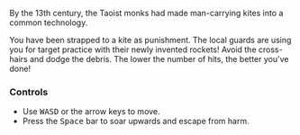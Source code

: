 By the 13th century, the Taoist monks had made man-carrying kites into a common technology.

You have been strapped to a kite as punishment. The local guards are using you for target practice with their newly invented rockets! Avoid the cross-hairs and dodge the debris.
The lower the number of hits, the better you've done!

### Controls
- Use <kbd>W</kbd><kbd>A</kbd><kbd>S</kbd><kbd>D</kbd> or the arrow keys to move.
- Press the <kbd>Space</kbd> bar to soar upwards and escape from harm.